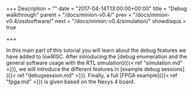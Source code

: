 +++
Description = ""
date = "2017-04-14T13:00:00+00:00"
title = "Debug walkthrough"
parent = "/docs/minion-v0.4/"
prev = "/docs/minion-v0.4/osdsoftware/"
next = "/docs/minion-v0.4/simulation/"
showdisqus = true

+++

In this main part of this tutorial you will learn about the debug
features we have added to lowRISC. After introducing the
[debug enumeration and the general software usage with the RTL simulation]({{<
ref "simulation.md" >}}), we will introduce the different features in
[example debug sessions]({{< ref "debugsession.md" >}}). Finally, a
full [FPGA example]({{< ref "fpga.md" >}}) is given based on the Nexys
4 board.
